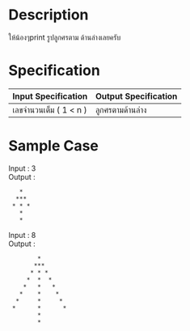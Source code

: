 # Description
ให้น้องๆprint รูปลูกศรตาม ด้านล่างเลยครับ

# Specification
| Input Specification | Output Specification |
| - | - |
| เลขจำนวนเต็ม ( 1 < n ) | ลูกศรตามด้านล่าง |

# Sample Case
Input : 3\
Output :
```
   *
  ***
 * * * 
   *
   *
```

Input : 8\
Output :
```
        *
       ***
      * * * 
     *  *  *  
    *   *   *   
   *    *    *    
  *     *     *     
 *      *      *      
        *
        *
```